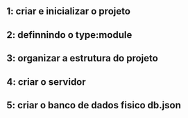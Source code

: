 ## 1: criar e inicializar o projeto
## 2: definnindo o type:module
## 3: organizar a estrutura do projeto
## 4: criar o servidor
## 5: criar o banco de dados fisico db.json
 
